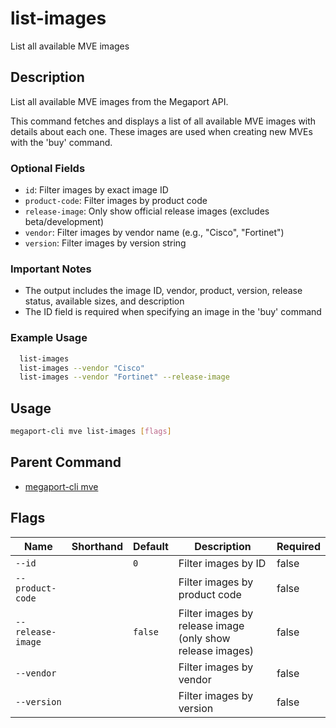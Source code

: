 # list-images

List all available MVE images

## Description

List all available MVE images from the Megaport API.

This command fetches and displays a list of all available MVE images with details about each one. These images are used when creating new MVEs with the 'buy' command.

### Optional Fields
  - `id`: Filter images by exact image ID
  - `product-code`: Filter images by product code
  - `release-image`: Only show official release images (excludes beta/development)
  - `vendor`: Filter images by vendor name (e.g., "Cisco", "Fortinet")
  - `version`: Filter images by version string

### Important Notes
  - The output includes the image ID, vendor, product, version, release status, available sizes, and description
  - The ID field is required when specifying an image in the 'buy' command

### Example Usage

```sh
  list-images
  list-images --vendor "Cisco"
  list-images --vendor "Fortinet" --release-image
```

## Usage

```sh
megaport-cli mve list-images [flags]
```


## Parent Command

* [megaport-cli mve](megaport-cli_mve.md)


## Flags

| Name | Shorthand | Default | Description | Required |
|------|-----------|---------|-------------|----------|
| `--id` |  | `0` | Filter images by ID | false |
| `--product-code` |  |  | Filter images by product code | false |
| `--release-image` |  | `false` | Filter images by release image (only show release images) | false |
| `--vendor` |  |  | Filter images by vendor | false |
| `--version` |  |  | Filter images by version | false |


